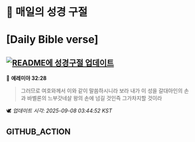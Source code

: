 # 🙏 매일의 성경 구절
# [Daily Bible verse]
## [![README에 성경구절 업데이트](https://github.com/DONGSUKA/first_test/actions/workflows/update-readme-bible.yml/badge.svg)](https://github.com/DONGSUKA/first_test/actions/workflows/update-readme-bible.yml)
<!-- START_BIBLE_VERSE -->
📖 **예레미야 32:28**
> 그러므로 여호와께서 이와 같이 말씀하시니라 보라 내가 이 성을 갈대아인의 손과 바벨론의 느부갓네살 왕의 손에 넘길 것인즉 그가차지할 것이라

🕊️ _업데이트 시각: 2025-09-08 03:44:52 KST_
  <!-- END_BIBLE_VERSE -->
## GITHUB_ACTION
